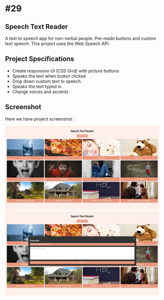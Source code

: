 # #29

## Speech Text Reader
A text to speech app for non-verbal people. Pre-made buttons and custom text speech. This project uses the Web Speech API.

## Project Specifications

- Create responsive UI (CSS Grid) with picture buttons
- Speaks the text when button clicked
- Drop down custom text to speech
- Speaks the text typed in
- Change voices and accents

## Screenshot
Here we have project screenshot :

![screenshot](screenshot.jpeg)
![screenshot2](screenshot2.jpeg)